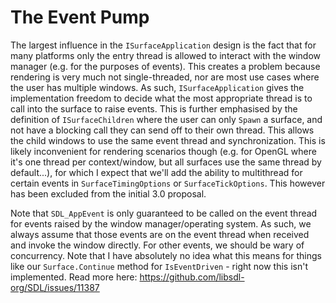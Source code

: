 # The Event Pump

The largest influence in the `ISurfaceApplication` design is the fact that for many platforms only the entry thread is
allowed to interact with the window manager (e.g. for the purposes of events). This creates a problem because rendering
is very much not single-threaded, nor are most use cases where the user has multiple windows. As such,
`ISurfaceApplication` gives the implementation freedom to decide what the most appropriate thread is to call into the
surface to raise events. This is further emphasised by the definition of `ISurfaceChildren` where the user can only
`Spawn` a surface, and not have a blocking call they can send off to their own thread. This allows the child windows to
use the same event thread and synchronization. This is likely inconvenient for rendering scenarios though
(e.g. for OpenGL where it's one thread per context/window, but all surfaces use the same thread by default...), for
which I expect that we'll add the ability to multithread for certain events in `SurfaceTimingOptions` or
`SurfaceTickOptions`. This however has been excluded from the initial 3.0 proposal.

Note that `SDL_AppEvent` is only guaranteed to be called on the event thread for events raised by the window
manager/operating system. As such, we always assume that those events are on the event thread when received and invoke
the window directly. For other events, we should be wary of concurrency. Note that I have absolutely no idea what this
means for things like our `Surface.Continue` method for `IsEventDriven` - right now this isn't implemented. Read more
here: https://github.com/libsdl-org/SDL/issues/11387
